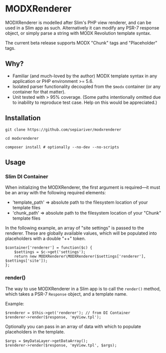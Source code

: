 # MODXRenderer

MODXRenderer is modelled after Slim's PHP view renderer, and can be used in a Slim app as such. Alternatively it can modify any PSR-7 response object, or simply parse a string with MODX Revolution template syntax.

The current beta release supports MODX "Chunk" tags and "Placeholder" tags.

## Why?

- Familiar (and much-loved by the author) MODX template syntax in any application or PHP environment >= 5.6.
- Isolated parser functionality decoupled from the `$modx` container (or any container for that matter).
- Unit tested with > 95% coverage. (Some paths intentionally omitted due to inability to reproduce test case. Help on this would be appreciated.)

## Installation

```
git clone https://github.com/sepiariver/modxrenderer

cd modxrenderer

composer install # optionally --no-dev --no-scripts
```

## Usage

### Slim DI Container

When initializing the MODXRenderer, the first argument is required—it must be an array with the following required elements:

- 'template_path' => absolute path to the filesystem location of your template files
- 'chunk_path' => absolute path to the filesystem location of your "Chunk" template files

In the following example, an array of "site settings" is passed to the renderer. These are globally available values, which will be populated into placeholders with a double "++" token.

```
$container['renderer'] = function($c) {
    $settings = $c->get('settings');
    return new MODXRenderer\MODXRenderer($settings['renderer'], $settings['site']);
};
```

### render()

The way to use MODXRenderer in a Slim app is to call the `render()` method, which takes a PSR-7 `Response` object, and a template name.

Example:

```
$renderer = $this->get('renderer'); // from DI Container
$renderer->render($response, 'myView.tpl');
```

Optionally you can pass in an array of data with which to populate placeholders in the template.

```
$args = $myDataLayer->getDataArray();
$renderer->render($response, 'myView.tpl', $args);
```


